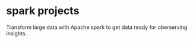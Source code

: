 # spark projects

Transform large data with Apache spark to get data ready for oberserving insights.
